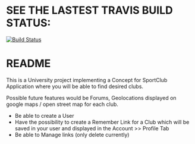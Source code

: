# SEE THE LASTEST TRAVIS BUILD STATUS:
[![Build Status](https://travis-ci.org/Vitax/SportClubApp.svg?branch=master)](https://travis-ci.org/Vitax/SportClubApp)


# README

This is a University project implementing a Concept for SportClub Application where you will be able to find desired clubs.

Possible future features would be Forums, Geolocations displayed on google maps / open street map for each club.

- Be able to create a User
- Have the possibility to create a Remember Link for a Club which will be saved in your user and displayed in the Account >> Profile Tab
- Be able to Manage links (only delete currently)
